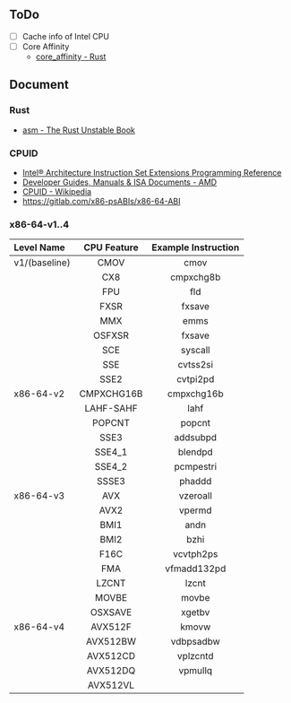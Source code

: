 ## ToDo

 * [ ] Cache info of Intel CPU 
 * [ ] Core Affinity
    * [core_affinity - Rust](https://docs.rs/core_affinity/)


## Document
### Rust
 * [asm - The Rust Unstable Book](https://doc.rust-lang.org/beta/unstable-book/library-features/asm.html)
### CPUID
 * [Intel® Architecture Instruction Set Extensions Programming Reference](https://software.intel.com/content/www/us/en/develop/download/intel-architecture-instruction-set-extensions-programming-reference.html)
 * [Developer Guides, Manuals & ISA Documents - AMD](https://developer.amd.com/resources/developer-guides-manuals/)
 * [CPUID - Wikipedia](https://en.wikipedia.org/wiki/CPUID)
 * <https://gitlab.com/x86-psABIs/x86-64-ABI>

### x86-64-v1..4

| Level Name | CPU Feature | Example Instruction |
| :-- | :--: | :--: |
| v1/(baseline) | CMOV  | cmov |
|               | CX8   | cmpxchg8b |
|               | FPU   | fld |
|               | FXSR  | fxsave |
|               | MMX   | emms |
|               | OSFXSR | fxsave |
|               | SCE | syscall |
|               | SSE | cvtss2si |
|               | SSE2 | cvtpi2pd |
| x86-64-v2     | CMPXCHG16B    | cmpxchg16b |
|               | LAHF-SAHF     | lahf |
|               | POPCNT        | popcnt |
|               | SSE3          | addsubpd |
|               | SSE4_1        | blendpd |
|               | SSE4_2        | pcmpestri |
|               | SSSE3         | phaddd |
| x86-64-v3     | AVX       | vzeroall |
|               | AVX2      | vpermd |
|               | BMI1      | andn |
|               | BMI2      | bzhi |
|               | F16C      | vcvtph2ps |
|               | FMA       | vfmadd132pd |
|               | LZCNT     | lzcnt |
|               | MOVBE     | movbe |
|               | OSXSAVE   | xgetbv |
| x86-64-v4     | AVX512F   | kmovw |
|               | AVX512BW  | vdbpsadbw |
|               | AVX512CD  | vplzcntd |
|               | AVX512DQ  | vpmullq |
|               | AVX512VL  | |
